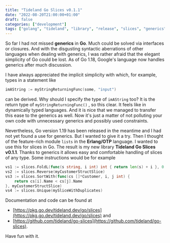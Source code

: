```yaml
---
title: "Tideland Go Slices v0.1.1"
date: "2022-08-20T21:00:00+01:00"
draft: false
categories: ["development"]
tags: ["golang", "tideland", "library", "release", "slices", "generics", "erlang", "lists"]
---
```


So far I had not missed **generics** in **Go**. Much could be solved via interfaces or closures. And with the disgusting syntactic aberrations of other languages when dealing with generics, I was rather afraid that the elegant simplicity of Go could be lost. As of Go 1.18, Google's language now handles generics after much discussion.

I have always appreciated the implicit simplicity with which, for example, types in a statement like

```go
imAString := myStringReturningFunc(some, "input")
```

can be derived. Why should I specify the type of `imAString` too? It is the return type of `myStringReturningFunc()` , so this clear. It feels like in dynamically typed languages. And it is nice that we managed to transfer this ease to the generics as well. Now it's just a matter of not polluting your own code with unnecessary generics and possibly used constraints. 

Nevertheless, Go version 1.19 has been released in the meantime and I had not yet found a use for generics. But I wanted to give it a try. Then I thought of the feature-rich module `lists` in the **Erlang/OTP** language. I wanted to use this for slices in Go. The result is my new library **Tideland Go Slices v0.1.1**. Thanks to generics it allows easy and comfortable handling of slices of any type. Some instructions would be for example

```go
vs1 := slices.FoldL(func(s string, i int) int { return len(s) + i }, 0, myStringSlice)
vs2 := slices.Reverse(myCustomerStructSlice)
vs3 := slices.SortWith(func(cs []*Customer, i, j int) {
    return cs[i].Name < cs[j].Name
}, myCustomerStructSlice)
vs4 := slices.Unique(mySliceWithDuplicates)
```

Documentation and code can be found at

* [https://pkg.go.dev/tideland.dev/go/slices](https://pkg.go.dev/tideland.dev/go/slices) and
* [https://github.com/tideland/go-slices](https://github.com/tideland/go-slices).

Have fun with it.